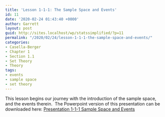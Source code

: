 ```yaml
---
title: 'Lesson 1-1-1: The Sample Space and Events'
id: 11
date: '2020-02-24 01:43:40 +0000'
author: Garrett
layout: post
guid: http://sites.localhost/wp/statssimplified/?p=11
permalink: "/2020/02/24/lesson-1-1-1-the-sample-space-and-events/"
categories:
- Casella-Berger
- Chapter 1
- Section 1.1
- Set Theory
- Theory
tags:
- events
- sample space
- set theory
---
```


This lesson begins our journey with the introduction of the sample space, and the events therein.  The Powerpoint version of this presentation can be downloaded here: [Presentation 1-1-1 Sample Space and Events](/lessons/Presentation-1-1-1-Sample-Space-and-Events.pptx)

<object data="/lessons/Presentation-1-1-1-Sample-Space-and-Events.pdf" width="1000" height="1000" type='application/pdf'/>